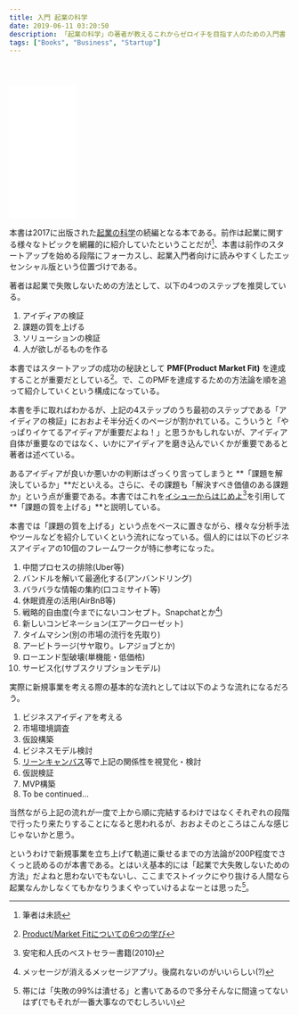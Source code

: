 ```yaml
---
title: 入門 起業の科学
date: 2019-06-11 03:20:50
description: 「起業の科学」の著者が教えるこれからゼロイチを目指す人のための入門書
tags: ["Books", "Business", "Startup"]
---
```


<iframe style="width:120px;height:240px; margin-top:40px;" marginwidth="0" marginheight="0" scrolling="no" frameborder="0" src="//rcm-fe.amazon-adsystem.com/e/cm?lt1=_blank&bc1=000000&IS2=1&bg1=FFFFFF&fc1=000000&lc1=0000FF&t=udxxx-22&language=ja_JP&o=9&p=8&l=as4&m=amazon&f=ifr&ref=as_ss_li_til&asins=4296100947&linkId=a3df4adade4fc630e935ee30b8f2bd98"></iframe>

本書は2017に出版された[起業の科学](https://amzn.to/2R1m9yd)の続編となる本である。前作は起業に関する様々なトピックを網羅的に紹介していたということだが[^1]、本書は前作のスタートアップを始める段階にフォーカスし、起業入門者向けに読みやすくしたエッセンシャル版という位置づけである。

著者は起業で失敗しないための方法として、以下の4つのステップを推奨している。

1. アイディアの検証
2. 課題の質を上げる
3. ソリューションの検証
4. 人が欲しがるものを作る

本書ではスタートアップの成功の秘訣として **PMF(Product Market Fit)** を達成することが重要だとしている[^2]。で、このPMFを達成するための方法論を順を追って紹介していくという構成になっている。

本書を手に取ればわかるが、上記の4ステップのうち最初のステップである「アイディアの検証」におおよそ半分近くのページが割かれている。こういうと「やっぱりイケてるアイディアが重要だよね！」と思うかもしれないが、アイディア自体が重要なのではなく、いかにアイディアを磨き込んでいくかが重要であると著者は述べている。

あるアイディアが良いか悪いかの判断はざっくり言ってしまうと **「課題を解決しているか」**だといえる。さらに、その課題も「解決すべき価値のある課題か」という点が重要である。本書ではこれを[イシューからはじめよ](https://amzn.to/2I6ZrBJ)[^3]を引用して **「課題の質を上げる」**と説明している。

本書では「課題の質を上げる」という点をベースに置きながら、様々な分析手法やツールなどを紹介していくという流れになっている。個人的には以下のビジネスアイディアの10個のフレームワークが特に参考になった。

1. 中間プロセスの排除(Uber等)
2. バンドルを解いて最適化する(アンバンドリング)
3. バラバラな情報の集約(口コミサイト等)
4. 休眠資産の活用(AirBnB等)
5. 戦略的自由度(今までにないコンセプト。Snapchatとか[^4])
6. 新しいコンビネーション(エアークローゼット)
7. タイムマシン(別の市場の流行を先取り)
8. アービトラージ(サヤ取り。レアジョブとか)
9. ローエンド型破壊(単機能・低価格)
10. サービス化(サブスクリプションモデル)

実際に新規事業を考える際の基本的な流れとしては以下のような流れになるだろう。

1. ビジネスアイディアを考える
2. 市場環境調査
3. 仮設構築
4. ビジネスモデル検討
5. [リーンキャンバス](https://ferret-plus.com/3175)等で上記の関係性を視覚化・検討
6. 仮説検証
7. MVP構築
8. To be continued...

当然ながら上記の流れが一度で上から順に完結するわけではなくそれぞれの段階で行ったり来たりすることになると思われるが、おおよそのところはこんな感じじゃないかと思う。

というわけで新規事業を立ち上げて軌道に乗せるまでの方法論が200P程度でさくっと読めるのが本書である。とはいえ基本的には「起業で大失敗しないための方法」だよねと思わないでもないし、ここまでストイックにやり抜ける人間なら起業なんかしなくてもかなりうまくやっていけるよなーとは思った[^5]。

[^1]:筆者は未読
[^2]:[Product/Market Fitについての6つの学び](https://medium.com/@masayukiminato/b2b-startup-blog-product-market-fit%E3%81%A7%E8%A6%9A%E3%81%88%E3%81%A6%E3%81%8A%E3%81%8F%E3%81%B9%E3%81%8D6%E3%81%A4%E3%81%AE%E3%81%93%E3%81%A8-%E7%B1%B3%E5%9B%BD%E3%82%B9%E3%82%BF%E3%83%BC%E3%83%88%E3%82%A2%E3%83%83%E3%83%97%E6%A5%AD%E7%95%8C%E3%81%AE%E8%B3%A2%E4%BA%BA%E3%81%AE%E6%95%99%E3%81%88-f88282826e6e)

[^3]:安宅和人氏のベストセラー書籍(2010)
[^4]:メッセージが消えるメッセージアプリ。後腐れないのがいいらしい(?)
[^5]:帯には「失敗の99%は潰せる」と書いてあるので多分そんなに間違ってないはず(でもそれが一番大事なのでむしろいい)
